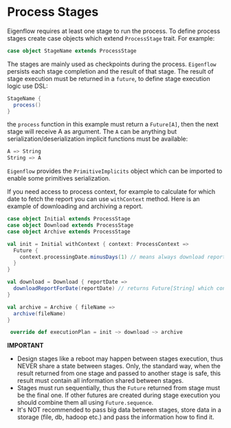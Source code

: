# Process Stages

Eigenflow requires at least one stage to run the process.
To define process stages create case objects which extend `ProcessStage` trait. For example:

```scala
case object StageName extends ProcessStage
```

The stages are mainly used as checkpoints during the process.
`Eigenflow` persists each stage completion and the result of that stage.
The result of stage execution must be returned in a `future`, to define stage execution logic use DSL:

```scala
StageName {
  process()
}
```

the `process` function in this example must return a `Future[A]`, then the next stage will receive A as argument.
The `A` can be anything but serialization/deserialization implicit functions must be available:

```scala
A => String
String => A
```

`Eigenflow` provides the `PrimitiveImplicits` object which can be imported to enable some primitives serialization.

If you need access to process context, for example to calculate for which date to fetch the report you can use `withContext` method.
Here is an example of downloading and archiving a report.

```scala
case object Initial extends ProcessStage
case object Download extends ProcessStage
case object Archive extends ProcessStage

val init = Initial withContext { context: ProcessContext =>
  Future {
    context.processingDate.minusDays(1) // means always download report from yesterday (relating to the current processingDate)
  }
}

val download = Download { reportDate =>
  downloadReportForDate(reportDate) // returns Future[String] which contains file name
}

val archive = Archive { fileName =>
  archive(fileName)
}

 override def executionPlan = init ~> download ~> archive
```

**IMPORTANT**
- Design stages like a reboot may happen between stages execution, thus NEVER share a state
between stages. Only, the standard way, when the result returned from one stage and passed to another stage is safe,
this result must contain all information shared between stages.
- Stages must run sequentially, thus the `Future` returned from stage must be the final
 one. If other futures are created during stage execution you should combine them all using `Future.sequence`.
- It's NOT recommended to pass big data between stages, store data in a storage (file, db, hadoop etc.)
and pass the information how to find it.
